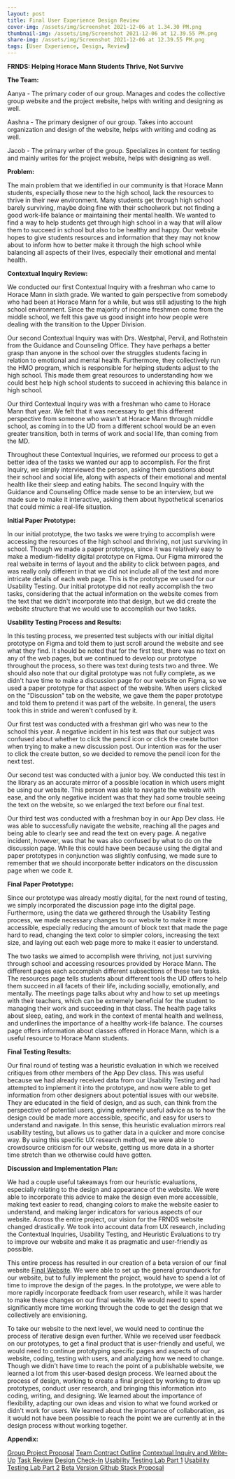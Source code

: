 ```yaml
---
layout: post
title: Final User Experience Design Review
cover-img: /assets/img/Screenshot 2021-12-06 at 1.34.30 PM.png
thumbnail-img: /assets/img/Screenshot 2021-12-06 at 12.39.55 PM.png
share-img: /assets/img/Screenshot 2021-12-06 at 12.39.55 PM.png
tags: [User Experience, Design, Review]
---
```


**FRNDS: Helping Horace Mann Students Thrive, Not Survive**

**The Team:**

Aanya - The primary coder of our group. Manages and codes the collective group website and the project website, helps with writing and designing as well. 

Aashna - The primary designer of our group. Takes into account organization and design of the website, helps with writing and coding as well.

Jacob - The primary writer of the group. Specializes in content for testing and mainly writes for the project website, helps with designing as well. 

**Problem:**

The main problem that we identified in our community is that Horace Mann students, especially those new to the high school, lack the resources to thrive in their new environment. Many students get through high school barely surviving, maybe doing fine with their schoolwork but not finding a good work-life balance or maintaining their mental health. We wanted to find a way to help students get through high school in a way that will allow them to succeed in school but also to be healthy and happy. Our website hopes to give students resources and information that they may not know about to inform how to better make it through the high school while balancing all aspects of their lives, especially their emotional and mental health. 

**Contextual Inquiry Review:**

We conducted our first Contextual Inquiry with a freshman who came to Horace Mann in sixth grade. We wanted to gain perspective from somebody who had been at Horace Mann for a while, but was still adjusting to the high school environment. Since the majority of income freshmen come from the middle school, we felt this gave us good insight into how people were dealing with the transition to the Upper Division. 

Our second Contextual Inquiry was with Drs. Westphal, Pervil, and Rothstein from the Guidance and Counseling Office. They have perhaps a better grasp than anyone in the school over the struggles students facing in relation to emotional and mental health. Furthermore, they collectively run the HMO program, which is responsible for helping students adjust to the high school. This made them great resources to understanding how we could best help high school students to succeed in achieving this balance in high school. 

Our third Contextual Inquiry was with a freshman who came to Horace Mann that year. We felt that it was necessary to get this different perspective from someone who wasn't at Horace Mann through middle school, as coming in to the UD from a different school would be an even greater transition, both in terms of work and social life, than coming from the MD. 

Throughout these Contextual Inquiries, we reformed our process to get a better idea of the tasks we wanted our app to accomplish. For the first Inquiry, we simply interviewed the person, asking them questions about their school and social life, along with aspects of their emotional and mental health like their sleep and eating habits. The second Inquiry with the Guidance and Counseling Office made sense to be an interview, but we made sure to make it interactive, asking them about hypothetical scenarios that could mimic a real-life situation. 

**Initial Paper Prototype:**

In our initial prototype, the two tasks we were trying to accomplish were accessing the resources of the high school and thriving, not just surviving in school. Though we made a paper prototype, since it was relatively easy to make a medium-fidelity digital prototype on Figma. Our Figma mirrored the real website in terms of layout and the ability to click between pages, and was really only different in that we did not include all of the text and more intricate details of each web page. This is the prototype we used for our Usability Testing. Our initial prototype did not really accomplish the two tasks, considering that the actual information on the website comes from the text that we didn't incorporate into that design, but we did create the website structure that we would use to accomplish our two tasks. 

**Usability Testing Process and Results:**

In this testing process, we presented test subjects with our initial digital prototype on Figma and told them to just scroll around the website and see what they find. It should be noted that for the first test, there was no text on any of the web pages, but we continued to develop our prototype throughout the process, so there was text during tests two and three. We should also note that our digital prototype was not fully complete, as we didn't have time to make a discussion page for our website on Figma, so we used a paper prototype for that aspect of the website. When users clicked on the "Discussion" tab on the website, we gave them the paper prototype and told them to pretend it was part of the website. In general, the users took this in stride and weren't confused by it. 

Our first test was conducted with a freshman girl who was new to the school this year. A negative incident in his test was that our subject was confused about whether to click the pencil icon or click the create button when trying to make a new discussion post. Our intention was for the user to click the create button, so we decided to remove the pencil icon for the next test.

Our second test was conducted with a junior boy. We conducted this test in the library as an accurate mirror of a possible location in which users might be using our website. This person was able to navigate the website with ease, and the only negative incident was that they had some trouble seeing the text on the website, so we enlarged the text before our final test. 

Our third test was conducted with a freshman boy in our App Dev class. He was able to successfully navigate the website, reaching all the pages and being able to clearly see and read the text on every page. A negative incident, however, was that he was also confused by what to do on the discussion page. While this could have been because using the digital and paper prototypes in conjunction was slightly confusing, we made sure to remember that we should incorporate better indicators on the discussion page when we code it. 

**Final Paper Prototype:**

Since our prototype was already mostly digital, for the next round of testing, we simply incorporated the discussion page into the digital page. Furthermore, using the data we gathered through the Usability Testing process, we made necessary changes to our website to make it more accessible, especially reducing the amount of block text that made the page hard to read, changing the text color to simpler colors, increasing the text size, and laying out each web page more to make it easier to understand. 

The two tasks we aimed to accomplish were thriving, not just surviving through school and accessing resources provided by Horace Mann. The different pages each accomplish different subsections of these two tasks. The resources page tells students about different tools the UD offers to help them succeed in all facets of their life, including socially, emotionally, and mentally. The meetings page talks about why and how to set up meetings with their teachers, which can be extremely beneficial for the student to managing their work and succeeding in that class. The health page talks about sleep, eating, and work in the context of mental health and wellness, and underlines the importance of a healthy work-life balance. The courses page offers information about classes offered in Horace Mann, which is a useful resource to Horace Mann students. 

**Final Testing Results:**

Our final round of testing was a heuristic evaluation in which we received critiques from other members of the App Dev class. This was useful because we had already received data from our Usability Testing and had attempted to implement it into the prototype, and now were able to get information from other designers about potential issues with our website. They are educated in the field of design, and as such, can think from the perspective of potential users, giving extremely useful advice as to how the design could be made more accessible, specific, and easy for users to understand and navigate. In this sense, this heuristic evaluation mirrors real usability testing, but allows us to gather data in a quicker and more concise way. By using this specific UX research method, we were able to crowdsource criticism for our website, getting us more data in a shorter time stretch than we otherwise could have gotten. 

**Discussion and Implementation Plan:**

We had a couple useful takeaways from our heuristic evaluations, especially relating to the design and appearance of the website. We were able to incorporate this advice to make the design even more accessible, making text easier to read, changing colors to make the website easier to understand, and making larger indicators for various aspects of our website. Across the entire project, our vision for the FRNDS website changed drastically. We took into account data from UX research, including the Contextual Inquiries, Usability Testing, and Heuristic Evaluations to try to improve our website and make it as pragmatic and user-friendly as possible.

This entire process has resulted in our creation of a beta version of our final website [Final Website](https://appdev-cliquesproject.github.io/FRNDSOFFICIAL/Courses.html). We were able to set up the general groundwork for our website, but to fully implement the project, would have to spend a lot of time to improve the design of the pages. In the prototype, we were able to more rapidly incorporate feedback from user research, while it was harder to make these changes on our final website. We would need to spend significantly more time working through the code to get the design that we collectively are envisioning. 

To take our website to the next level, we would need to continue the process of iterative design even further. While we received user feedback on our prototypes, to get a final product that is user-friendly and useful, we would need to continue prototyping specific pages and aspects of our website, coding, testing with users, and analyzing how we need to change. Though we didn't have time to reach the point of a publishable website, we learned a lot from this user-based design process. We learned about the process of design, working to create a final project by working to draw up prototypes, conduct user research, and bringing this information into coding, writing, and designing. We learned about the importance of flexibility, adapting our own ideas and vision to what we found worked or didn't work for users. We learned about the importance of collaboration, as it would not have been possible to reach the point we are currently at in the design process without working together. 

**Appendix:**

[Group Project Proposal](https://appdev-cliquesproject.github.io/FRNDS.github.io/2021-12-01-group-project-proposal/)
[Team Contract Outline](https://appdev-cliquesproject.github.io/FRNDS.github.io/2021-12-01-teamcontract/)
[Contextual Inquiry and Write-Up](https://appdev-cliquesproject.github.io/FRNDS.github.io/2021-12-10-contextual-inquiry/)
[Task Review](https://appdev-cliquesproject.github.io/FRNDS.github.io/2022-01-25-Task-Review/)
[Design Check-In](https://appdev-cliquesproject.github.io/FRNDS.github.io/2022-02-16-design-check-in/)
[Usability Testing Lab Part 1](https://appdev-cliquesproject.github.io/FRNDS.github.io/2022-03-04-Usability-Testing-Lab/)
[Usability Testing Lab Part 2](https://appdev-cliquesproject.github.io/FRNDS.github.io/2022-04-07-usability-testing-lab/)
[Beta Version Github Stack Proposal](https://appdev-cliquesproject.github.io/FRNDS.github.io/2022-04-27-beta-stack-proposal/)

